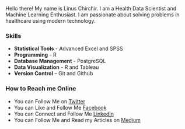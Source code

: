 Hello there! My name is Linus Chirchir. I am a Health Data Scientist and Machine Learning Enthusiast. I am passionate about solving problems in healthcare using modern technology.

### Skills

- **Statistical Tools** - Advanced Excel and SPSS
- **Programming** - R
- **Database Management** - PostgreSQL
- **Data Visualization** - R and Tableau
- **Version Control** – Git and Github

### How to Reach me Online

- You can Follow Me on [Twitter](https://twitter.com/LinusChirchir)
- You can Like and Follow Me [Facebook](https://www.facebook.com/LinusChirchir)
- You can Connect and Follow Me [LinkedIn](https://www.linkedin.com/in/linuschirchir)
- You can Follow Me and Read my Articles on [Medium](https://linuschirchir.medium.com/)


<!--
**linuschirchir/linuschirchir** is a ✨ _special_ ✨ repository because its `README.md` (this file) appears on your GitHub profile.

Here are some ideas to get you started:

- 🔭 I’m currently working on ...
- 🌱 I’m currently learning ...
- 👯 I’m looking to collaborate on ...
- 🤔 I’m looking for help with ...
- 💬 Ask me about ...
- 📫 How to reach me: ...
- 😄 Pronouns: ...
- ⚡ Fun fact: ...
-->
